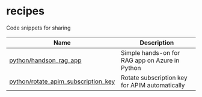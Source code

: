 # recipes

Code snippets for sharing

<!-- table -->

| Name                                                                                   | Description                                    |
| -------------------------------------------------------------------------------------- | ---------------------------------------------- |
| [python/handson_rag_app](./python/handson_rag_apps/README.md)                          | Simple hands-on for RAG app on Azure in Python |
| [python/rotate_apim_subscription_key](./python/rotate_apim_subscription_key/README.md) | Rotate subscription key for APIM automatically |
